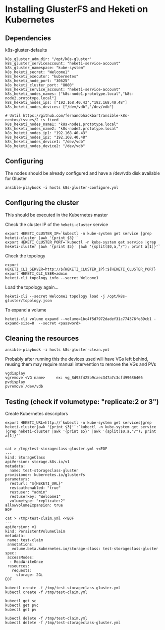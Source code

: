 

# Installing GlusterFS and Heketi on Kubernetes



## Dependencies

k8s-gluster-defaults

```
k8s_gluster_adm_dir: "/opt/k8s-gluster"
k8s_gluster_serviceaccount: "heketi-service-account"
k8s_gluster_namespace: "kube-system"
k8s_heketi_secret: "Welcome1"
k8s_heketi_executor: "kubernetes"
k8s_heketi_node_port: "30625"
k8s_heketi_cluster_port: "8080"
k8s_heketi_service_account: "heketi-service-account"
k8s_heketi_nodes_names: ["k8s-node1.prototype.local","k8s-node2.prototype.local"]
k8s_heketi_nodes_ips: ["192.168.40.43","192.168.40.48"]
k8s_heketi_nodes_devices: ["/dev/vdb","/dev/vdb"]

# Until https://github.com/fernandohackbart/ansible-k8s-centos/issues/2 is fixed
k8s_heketi_nodes_name1: "k8s-node1.prototype.local"
k8s_heketi_nodes_name2: "k8s-node2.prototype.local"
k8s_heketi_nodes_ip1: "192.168.40.43"
k8s_heketi_nodes_ip2: "192.168.40.48"
k8s_heketi_nodes_device1: "/dev/vdb"
k8s_heketi_nodes_device2: "/dev/vdb"
```


## Configuring

The nodes should be already configured and have a /dev/vdb disk available for Gluster 

```
ansible-playbook -i hosts k8s-gluster-configure.yml
```

## Configuring the cluster
This should be executed in the Kubernetes master 

Check the cluster IP of the `heketi-cluster` service
```
export HEKETI_CLUSTER_IP=`kubectl -n kube-system get service |grep heketi-cluster |awk '{print $3}'`
export HEKETI_CLUSTER_PORT=`kubectl -n kube-system get service |grep heketi-cluster |awk '{print $5}' |awk '{split($0,a,"/"); print a[1]}'`
```

Check the topology
```
export HEKETI_CLI_SERVER=http://${HEKETI_CLUSTER_IP}:${HEKETI_CLUSTER_PORT}
export HEKETI_CLI_USER=admin
heketi-cli topology info --secret Welcome1
```

Load the topology again...
```
heketi-cli --secret Welcome1 topology load -j /opt/k8s-gluster/topology.json
```

To expand a volume
```
heketi-cli volume expand --volume=1bc4f5d7972dadef31c774376fe89cb1 -expand-size=8  --secret <password>
```

## Cleaning the resources

```
ansible-playbook -i hosts k8s-gluster-clean.yml
```

Probably after running this the devices used will have VGs left behind, reusing them may require manual intervention to remove the VGs and PVs
```
vgdisplay
vgremove <VG name>     ex: vg_8d93f425b9caec347a7c3cfd99686466
pvdisplay
pvremove /dev/vdb
```

## Testing (check if   volumetype: "replicate:2 or 3")

Create Kubernetes descriptors
```
export HEKETI_URL=http://`kubectl -n kube-system get services|grep heketi-cluster|awk '{print $3}'`:`kubectl -n kube-system get service |grep heketi-cluster |awk '{print $5}' |awk '{split($0,a,"/"); print a[1]}'`


cat > /tmp/test-storageclass-gluster.yml <<EOF
---  
kind: StorageClass
apiVersion: storage.k8s.io/v1
metadata:
  name: test-storageclass-gluster
provisioner: kubernetes.io/glusterfs
parameters:
  resturl: "${HEKETI_URL}"
  restauthenabled: "true"
  restuser: "admin"
  restuserkey: "Welcome1"
  volumetype: "replicate:2"
allowVolumeExpansion: true
EOF
```


```
cat > /tmp/test-claim.yml <<EOF
---
apiVersion: v1
kind: PersistentVolumeClaim
metadata:
 name: test-claim
 annotations:
   volume.beta.kubernetes.io/storage-class: test-storageclass-gluster
spec:
 accessModes:
  - ReadWriteOnce
 resources:
   requests:
     storage: 2Gi
EOF
```

```
kubectl create -f /tmp/test-storageclass-gluster.yml
kubectl create -f /tmp/test-claim.yml
```

```
kubectl get sc
kubectl get pvc
kubectl get pv
```

```
kubectl delete -f /tmp/test-claim.yml 
kubectl delete -f /tmp/test-storageclass-gluster.yml
```

